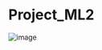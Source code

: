 # Project_ML2

![image](https://user-images.githubusercontent.com/104719377/183240701-4d7880a3-e369-4ba3-ab73-b8eff7e251b8.png)
